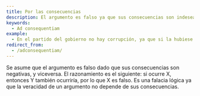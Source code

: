 ```yaml
---
title: Por las consecuencias
description: El argumento es falso ya que sus consecuencias son indeseables.
keywords:
  - Ad consequentiam
example:
  - En el partido del gobierno no hay corrupción, ya que si la hubiese no habría ganado las elecciones.
redirect_from:
  - /adconsequentiam/
---
```

Se asume que el argumento es falso dado que sus consecuencias son negativas, y viceversa. El razonamiento es el siguiente: si ocurre X, entonces Y también ocurriría, por lo que X es falso. Es una falacia lógica ya que la veracidad de un argumento no depende de sus consecuencias.
